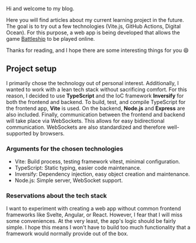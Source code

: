 Hi and welcome to my blog.

Here you will find articles about my current learning project in the future.
The goal is to try out a few technologies (Vite.js, GitHub Actions, Digital Ocean).
For this purpose, a web app is being developed that allows the game [Battleship](https://en.wikipedia.org/wiki/Battleship_(game)) to be played online.

Thanks for reading, and I hope there are some interesting things for you 😄

## Project setup

I primarily chose the technology out of personal interest.
Additionally, I wanted to work with a lean tech stack without sacrificing comfort.
For this reason, I decided to use **TypeScript** and the IoC framework **Inversify** for both the frontend and backend.
To build, test, and compile TypeScript for the frontend app, **Vite** is used.
On the backend, **Node.js** and **Express** are also included.
Finally, communication between the frontend and backend will take place via WebSockets.
This allows for easy bidirectional communication.
WebSockets are also standardized and therefore well-supported by browsers.

### Arguments for the chosen technologies
* Vite: Build process, testing framework vitest, minimal configuration.
* TypeScript: Static typing, easier code maintenance.
* Inversify: Dependency injection, easy object creation and maintenance.
* Node.js: Simple server, WebSocket support.

### Reservations about the tech stack
I want to experiment with creating a web app without common frontend frameworks like Svelte, Angular, or React.
However, I fear that I will miss some conveniences.
At the very least, the app's logic should be fairly simple.
I hope this means I won't have to build too much functionality that a framework would normally provide out of the box.
